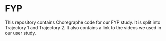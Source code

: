 # FYP
This repository contains Choregraphe code for our FYP study. It is split into Trajectory 1 and Trajectory 2. It also contains a link to the videos we used in our user study.
